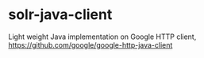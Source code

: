 # solr-java-client
 Light weight Java implementation on Google HTTP client, https://github.com/google/google-http-java-client 
